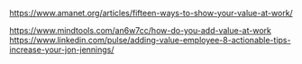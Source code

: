 
https://www.amanet.org/articles/fifteen-ways-to-show-your-value-at-work/

https://www.mindtools.com/an6w7cc/how-do-you-add-value-at-work
https://www.linkedin.com/pulse/adding-value-employee-8-actionable-tips-increase-your-jon-jennings/